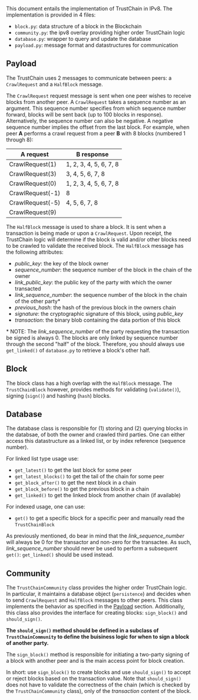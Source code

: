 This document entails the implementation of TrustChain in IPv8.
The implementation is provided in 4 files:

 - `block.py`: data structure of a block in the Blockchain
 - `community.py`: the ipv8 overlay providing higher order TrustChain logic
 - `database.py`: wrapper to query and update the database
 - `payload.py`: message format and datastructures for communication
 
## Payload

The TrustChain uses 2 messages to communicate between peers: a `CrawlRequest` and a `HalfBlock` message.

The `CrawlRequest` request message is sent when one peer wishes to receive blocks from another peer.
A `CrawlRequest` takes a sequence number as an argument.
This sequence number specifies from which sequence number forward, blocks will be sent back (up to 100 blocks in response).
Alternatively, the sequence number can also be negative.
A negative sequence number implies the offset from the last block.
For example, when peer **A** performs a crawl request from a peer **B** with 8 blocks (numbered 1 through 8):

| **A** request | **B** response |
| --- | --- |
| CrawlRequest(1) | 1, 2, 3, 4, 5, 6, 7, 8 |
| CrawlRequest(3) | 3, 4, 5, 6, 7, 8 |
| CrawlRequest(0) | 1, 2, 3, 4, 5, 6, 7, 8 |
| CrawlRequest(-1) | 8 |
| CrawlRequest(-5) | 4, 5, 6, 7, 8 |
| CrawlRequest(9) |  |

The `HalfBlock` message is used to share a block.
It is sent when a transaction is being made or upon a `CrawlRequest`.
Upon receipt, the TrustChain logic will determine if the block is valid and/or other blocks need to be crawled to validate the received block.
The `HalfBlock` message has the following attributes:

 - *public_key*: the key of the block owner
 - *sequence_number*: the sequence number of the block in the chain of the owner
 - *link_public_key*: the public key of the party with which the owner transacted
 - *link_sequence_number*: the sequence number of the block in the chain of the other party\*
 - *previous_hash*: the hash of the previous block in the owners chain
 - *signature*: the cryptographic signature of this block, using *public_key*
 - *transaction*: the binary blob containing the data portion of this block

\* NOTE: The *link_sequence_number* of the party requesting the transaction be signed is always 0.
The blocks are only linked by sequence number through the second "half" of the block.
Therefore, you should always use `get_linked()` of `database.py` to retrieve a block's other half.

## Block
The block class has a high overlap with the `HalfBlock` message.
The `TrustChainBlock` however, provides methods for validating (`validate()`), signing (`sign()`) and hashing (`hash`) blocks.

## Database
The database class is responsible for (1) storing and (2) querying blocks in the databsae, of both the owner and crawled third parties.
One can either access this datastructure as a linked list, or by index reference (sequence number).

For linked list type usage use:
 - `get_latest()` to get the last block for some peer
 - `get_latest_blocks()` to get the tail of the chain for some peer
 - `get_block_after()` to get the next block in a chain
 - `get_block_before()` to get the previous block in a chain
 - `get_linked()` to get the linked block from another chain (if available)

For indexed usage, one can use:
 - `get()` to get a specific block for a specific peer and manually read the `TrustChainBlock`
 
As previously mentioned, do bear in mind that the *link_sequence_number* will always be 0 for the transactor and non-zero for the transactee.
As such, *link_sequence_number* should never be used to perform a subsequent `get()`: `get_linked()` should be used instead.

## Community
The `TrustChainCommunity` class provides the higher order TrustChain logic.
In particular, it maintains a database object (`persistence`) and decides when to send `CrawlRequest` and `HalfBlock` messages to other peers.
This class implements the behavior as specified in the [Payload](#payload) section.
Additionally, this class also provides the interface for creating blocks: `sign_block()` and `should_sign()`.

**The `should_sign()` method should be defined in a subclass of `TrustChainCommunity` to define the buisiness logic for when to sign a block of another party.**

The `sign_block()` method is responsible for initiating a two-party signing of a block with another peer and is the main access point for block creation.

In short: use `sign_block()` to create blocks and use `should_sign()` to accept or reject blocks based on the transaction value.
Note that `should_sign()` does not have to validate the correctness of the chain (which is checked by the `TrustChainCommunity` class), only of the *transaction* content of the block.